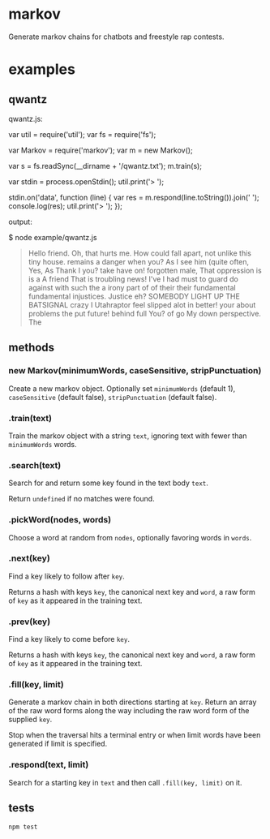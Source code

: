 markov
======

Generate markov chains for chatbots and freestyle rap contests.

examples
========

qwantz
------

qwantz.js:

  var util = require('util');
  var fs = require('fs');
  
  var Markov = require('markov');
  var m = new Markov();
  
  var s = fs.readSync(__dirname + '/qwantz.txt');
  m.train(s);

  var stdin = process.openStdin();
  util.print('> ');
  
  stdin.on('data', function (line) {
    var res = m.respond(line.toString()).join(' ');
    console.log(res);
    util.print('> ');
  });

output:

  $ node example/qwantz.js 
  > Hello friend.
  Oh, that hurts me. How could fall apart, not unlike this tiny house. remains a danger when you? As I see him (quite often, Yes, As Thank I you? take have on! forgotten male, That oppression is is a A friend
  > That is troubling news!
  I've I had must to guard do against with such the a irony part of of their their fundamental fundamental injustices.
  > Justice eh? SOMEBODY LIGHT UP THE BATSIGNAL
  crazy I Utahraptor feel slipped alot in better! your about problems the put future! behind full You? of go My down perspective. The

## methods

### new Markov(minimumWords, caseSensitive, stripPunctuation)

Create a new markov object. Optionally set `minimumWords` (default 1), `caseSensitive` (default false), `stripPunctuation` (default false).

### .train(text)

Train the markov object with a string `text`, ignoring text with fewer than `minimumWords` words.

### .search(text)

Search for and return some key found in the text body `text`.

Return `undefined` if no matches were found.

### .pickWord(nodes, words)

Choose a word at random from `nodes`, optionally favoring words in `words`.

### .next(key)

Find a key likely to follow after `key`.

Returns a hash with keys `key`, the canonical next key and `word`, a raw form of
`key` as it appeared in the training text.

### .prev(key)

Find a key likely to come before `key`.

Returns a hash with keys `key`, the canonical next key and `word`, a raw form of
`key` as it appeared in the training text.

### .fill(key, limit)

Generate a markov chain in both directions starting at `key`. Return an array of
the raw word forms along the way including the raw word form of the supplied
`key`.

Stop when the traversal hits a terminal entry or when limit words have been
generated if limit is specified.

### .respond(text, limit)

Search for a starting key in `text` and then call `.fill(key, limit)` on it.

## tests

```bash
npm test
```

